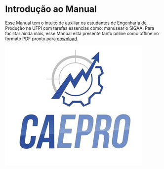 # Introdução ao Manual

Esse Manual tem o intuito de auxiliar os estudantes de Engenharia de Produção na UFPI com tarefas essencias como: manusear o SIGAA.
Para facilitar ainda mais, esse Manual está presente tanto online como offline no formato PDF pronto para [download](https://raw.githubusercontent.com/maupdoc/Manual-da-CAEPRO/gh-pages/pdf/document.pdf).

![Logo da chapa EVOlução](./media/logo.jpg)
